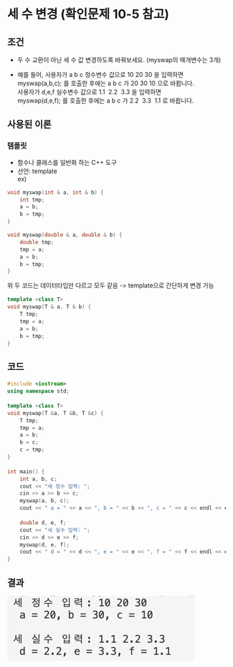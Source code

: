 # 세 수 변경 (확인문제 10-5 참고)
  
  
## 조건
- 두 수 교환이 아닌 세 수 값 변경하도록 바꿔보세요. (myswap의 매개변수는 3개)  
  
- 예를 들어, 사용자가 a b c 정수변수 값으로 10 20 30 을 입력하면  
myswap(a,b,c); 를 호출한 후에는 a b c 가 20 30 10 으로 바뀝니다.  
사용자가 d,e,f 실수변수 값으로 1.1  2.2  3.3 을 입력하면  
myswap(d,e,f); 를 호출한 후에는 a b c 가 2.2  3.3  1.1 로 바뀝니다.  

## 사용된 이론
### 템플릿
- 함수나 클래스를 일반화 하는 C++ 도구
- 선언: template<class T>  
ex)  
```C++
void myswap(int & a, int & b) {
	int tmp;
	a = b;
	b = tmp;
}
```

```C++
void myswap(double & a, double & b) {
	double tmp;
	tmp = a;
	a = b;
	b = tmp;
}
```
위 두 코드는 데이터타입만 다르고 모두 같음 -> template으로 간단하게 변경 가능
```C++
template <class T>
void myswap(T & a, T & b) {
	T tmp;
	tmp = a;
	a = b;
	b = tmp;
}
```
  
## 코드
```C++
#include <iostream>
using namespace std;

template <class T>
void myswap(T &a, T &b, T &c) {
    T tmp;
    tmp = a;
    a = b;
    b = c;
    c = tmp;
}

int main() {
    int a, b, c;
    cout << "세 정수 입력: ";
    cin >> a >> b >> c;
    myswap(a, b, c);
    cout << " a = " << a << ", b = " << b << ", c = " << c << endl << endl;

    double d, e, f;
    cout << "세 실수 입력: ";
    cin >> d >> e >> f;
    myswap(d, e, f);
    cout << " d = " << d << ", e = " << e << ", f = " << f << endl << endl;
}
```
## 결과
<img src = "images/10-5_changethreenum.png" />
